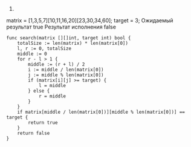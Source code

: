 1) 

matrix = [1,3,5,7][10,11,16,20][23,30,34,60]; target = 3;
Ожидаемый результат true
Результат исполнения false

```
func search(matrix [][]int, target int) bool {
	totalSize := len(matrix) * len(matrix[0])
	l, r := 0, totalSize
	middle := 0
	for r - l > 1 {
		middle := (r + l) / 2
		i := middle / len(matrix[0])
		j := middle % len(matrix[0])
		if (matrix[i][j] >= target) {
			l = middle
		} else {
			r = middle
		}
	}
	if matrix[middle / len(matrix[0])][middle % len(matrix[0])] == target {
		return true
	}
	return false
}
```